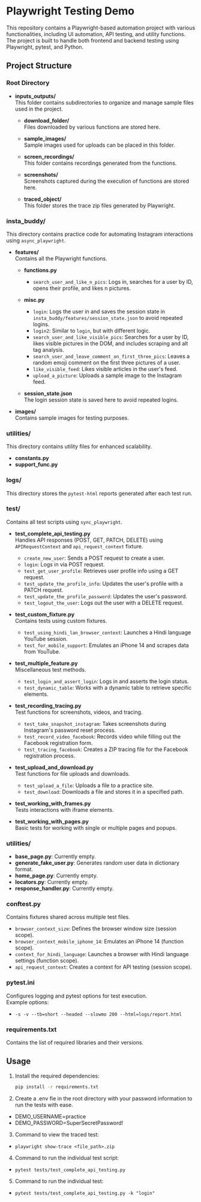 # Playwright Testing Demo

This repository contains a Playwright-based automation project with various functionalities, including UI automation, API testing, and utility functions. The project is built to handle both frontend and backend testing using Playwright, pytest, and Python.

## Project Structure

### Root Directory
- **inputs_outputs/**  
  This folder contains subdirectories to organize and manage sample files used in the project.
  
  - **download_folder/**  
    Files downloaded by various functions are stored here.
  
  - **sample_images/**  
    Sample images used for uploads can be placed in this folder.
  
  - **screen_recordings/**  
    This folder contains recordings generated from the functions.
  
  - **screenshots/**  
    Screenshots captured during the execution of functions are stored here.
  
  - **traced_object/**  
    This folder stores the trace zip files generated by Playwright.

### insta_buddy/
This directory contains practice code for automating Instagram interactions using `async_playwright`.

- **features/**  
  Contains all the Playwright functions.

  - **functions.py**
    - `search_user_and_like_n_pics`: Logs in, searches for a user by ID, opens their profile, and likes n pictures.
  
  - **misc.py**
    - `login`: Logs the user in and saves the session state in `insta_buddy/features/session_state.json` to avoid repeated logins.  
    - `login2`: Similar to `login`, but with different logic.  
    - `search_user_and_like_visible_pics`: Searches for a user by ID, likes visible pictures in the DOM, and includes scraping and alt tag analysis.
    - `search_user_and_leave_comment_on_first_three_pics`: Leaves a random emoji comment on the first three pictures of a user.
    - `like_visible_feed`: Likes visible articles in the user's feed.
    - `upload_a_picture`: Uploads a sample image to the Instagram feed.

  - **session_state.json**  
    The login session state is saved here to avoid repeated logins.

- **images/**  
  Contains sample images for testing purposes.

### utilities/
This directory contains utility files for enhanced scalability.
- **constants.py**  
- **support_func.py**  

### logs/
This directory stores the `pytest-html` reports generated after each test run.

### test/
Contains all test scripts using `sync_playwright`.

- **test_complete_api_testing.py**  
  Handles API responses (POST, GET, PATCH, DELETE) using `APIRequestContext` and `api_request_context` fixture.
  - `create_new_user`: Sends a POST request to create a user.
  - `login`: Logs in via POST request.
  - `test_get_user_profile`: Retrieves user profile info using a GET request.
  - `test_update_the_profile_info`: Updates the user's profile with a PATCH request.
  - `test_update_the_profile_password`: Updates the user's password.
  - `test_logout_the_user`: Logs out the user with a DELETE request.

- **test_custom_fixture.py**  
  Contains tests using custom fixtures.
  - `test_using_hindi_lan_browser_context`: Launches a Hindi language YouTube session.
  - `test_for_mobile_support`: Emulates an iPhone 14 and scrapes data from YouTube.

- **test_multiple_feature.py**  
  Miscellaneous test methods.
  - `test_login_and_assert_login`: Logs in and asserts the login status.
  - `test_dynamic_table`: Works with a dynamic table to retrieve specific elements.

- **test_recording_tracing.py**  
  Test functions for screenshots, videos, and tracing.
  - `test_take_snapshot_instagram`: Takes screenshots during Instagram's password reset process.
  - `test_record_video_facebook`: Records video while filling out the Facebook registration form.
  - `test_tracing_facebook`: Creates a ZIP tracing file for the Facebook registration process.

- **test_upload_and_download.py**  
  Test functions for file uploads and downloads.
  - `test_upload_a_file`: Uploads a file to a practice site.
  - `test_download`: Downloads a file and stores it in a specified path.

- **test_working_with_frames.py**  
  Tests interactions with iframe elements.

- **test_working_with_pages.py**  
  Basic tests for working with single or multiple pages and popups.

### utilities/
- **base_page.py**: Currently empty.
- **generate_fake_user.py**: Generates random user data in dictionary format.
- **home_page.py**: Currently empty.
- **locators.py**: Currently empty.
- **response_handler.py**: Currently empty.

### conftest.py
Contains fixtures shared across multiple test files.
- `browser_context_size`: Defines the browser window size (session scope).
- `browser_context_mobile_iphone_14`: Emulates an iPhone 14 (function scope).
- `context_for_hindi_language`: Launches a browser with Hindi language settings (function scope).
- `api_request_context`: Creates a context for API testing (session scope).

### pytest.ini
Configures logging and pytest options for test execution.  
Example options:
- `-s -v --tb=short --headed --slowmo 200 --html=logs/report.html`

### requirements.txt
Contains the list of required libraries and their versions.

## Usage

1. Install the required dependencies:
   ```bash
   pip install -r requirements.txt

2. Create a .env fie in the root directory with your password information to run the tests with ease.
  - DEMO_USERNAME=practice
  - DEMO_PASSWORD=SuperSecretPassword!

3. Command to view the traced test:
  - `playwright show-trace <file_path>.zip`

4. Command to run the individual test script:
  - `pytest tests/test_complete_api_testing.py`

5. Command to run the individual test:
  - `pytest tests/test_complete_api_testing.py -k "login"`
